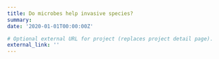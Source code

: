 ```yaml
---
title: Do microbes help invasive species?
summary: 
date: '2020-01-01T00:00:00Z'

# Optional external URL for project (replaces project detail page).
external_link: ''
---
```



